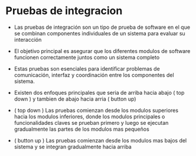 # Pruebas de integracion

* Las pruebas de integración son un tipo de prueba de software en el que se combinan componentes individuales de un sistema para evaluar su interacción

* El objetivo principal es asegurar que los diferentes modulos de software funcionen correctamente juntos como un sistema completo

* Estas pruebas son esenciales para identificar problemas de comunicación, interfaz y coordinación entre los componentes del sistema.

* Existen dos enfoques principales que seria de arriba hacia abajo ( top down ) y tambien de abajo hacia arria ( button up) 

* ( top down ) Las pruebas comienzan desde los modulos superiores hacia los modulos inferiores, donde los modulos principales o funcionalidades claves se prueban primero y luego se ejecutan gradualmente las partes de los modulos mas pequeños

* ( button up ) Las pruebas comienzan desde los modulos mas bajos del sistema y se integran gradualmente hacia arriba 